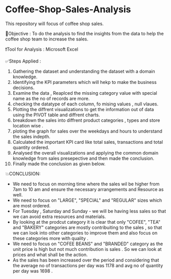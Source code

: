 # Coffee-Shop-Sales-Analysis
This repository will focus of coffee shop sales.

🌱Objective : To do the analysis to find the insights from the data to help the coffee shop team to increase the sales.

❗Tool for Analysis : Microsoft Excel

✅Steps Applied :
1. Gathering the dataset and understanding the dataset with a domain knowledge.
2. Identifying the KPI parameters which will hekp to make the business decisions.
3. Examine the data , Reaplced the missing category value with special name as the no of records are more.
4. checking the datatype of each column, fo mising values , null vlaues.
5. Plotting the diffrent visualizations to get the information out of data using the PIVOT table and diffrent charts.
6. breakdown the sales into diffrent product categories , types and store location wise .
7. ploting the graph for sales over the weekdays and hours to understand the sales indepth.
8. Calculated the important KPI card like total sales, transactions and total quantity ordered.
9. Analysed the overall visualizations and applying the common domain knowledge from sales presepective and then made the conclusion.
10. Finally made the conclusion as given below.

💥CONCLUSION:

* We need to focus on morning time where the sales wil be higher from 7am to 10 am and ensure the necessary arrangements and Resource as well.
* We need to focus on "LARGE", "SPECIAL" and "REGULAR" sizes which are most ordered.
* For Tuesday , Saturday and Sunday - we will be having less sales so that we can avoid extra resources and materials.
* By looking at the prodcut category it is clear that only "COFEE", "TEA" and "BAKERY" categories are mostly contribuiting to the sales , so that we can look into other categories to improve them and also focus on these categories more with quality .
* We need to focus on "COFEE BEANS" and "BRANDED" category as the unit price is high but not much contribution is sales . So we can look at prices and what shall be the action.
* As the sales has been increased over the period and considering that the average no of transactions per day was 1178  and avg no of quantity per day was 1698 .







